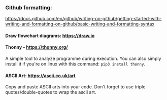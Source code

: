 ### Github formatting:
https://docs.github.com/en/github/writing-on-github/getting-started-with-writing-and-formatting-on-github/basic-writing-and-formatting-syntax

#### Draw flowchart diagrams:  https://draw.io

#### Thonny - https://thonny.org/
A simple tool to analyze programme during execution.
You can also simply install it if you're on linux with this command: `pip3 install thonny`.

#### ASCII Art: https://ascii.co.uk/art
Copy and paste ASCII arts into your code. Don't forget to use triple quotes/double-quotes to wrap the ascii art.
